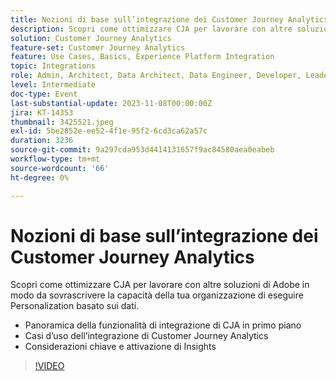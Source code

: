 ```yaml
---
title: Nozioni di base sull’integrazione dei Customer Journey Analytics
description: Scopri come ottimizzare CJA per lavorare con altre soluzioni di Adobe in modo da sovrascrivere la capacità della tua organizzazione di eseguire Personalization basato sui dati.
solution: Customer Journey Analytics
feature-set: Customer Journey Analytics
feature: Use Cases, Basics, Experience Platform Integration
topic: Integrations
role: Admin, Architect, Data Architect, Data Engineer, Developer, Leader, User
level: Intermediate
doc-type: Event
last-substantial-update: 2023-11-08T00:00:00Z
jira: KT-14353
thumbnail: 3425521.jpeg
exl-id: 5be2852e-ee52-4f1e-95f2-6cd3ca62a57c
duration: 3236
source-git-commit: 9a297cda953d4414131657f9ac84580aea0eabeb
workflow-type: tm+mt
source-wordcount: '66'
ht-degree: 0%

---
```


# Nozioni di base sull’integrazione dei Customer Journey Analytics

Scopri come ottimizzare CJA per lavorare con altre soluzioni di Adobe in modo da sovrascrivere la capacità della tua organizzazione di eseguire Personalization basato sui dati.

* Panoramica della funzionalità di integrazione di CJA in primo piano
* Casi d’uso dell’integrazione di Customer Journey Analytics
* Considerazioni chiave e attivazione di Insights

>[!VIDEO](https://video.tv.adobe.com/v/3425521/?learn=on)
